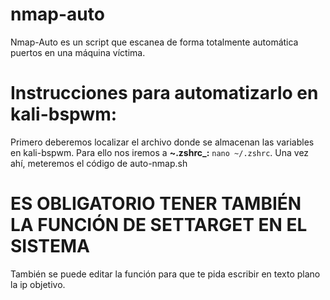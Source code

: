 # nmap-auto
Nmap-Auto es un script que escanea de forma totalmente automática puertos en una máquina víctima. 


# Instrucciones para automatizarlo en kali-bspwm:

Primero deberemos localizar el archivo donde se almacenan las variables en kali-bspwm. Para ello nos iremos a **~.zshrc_:**
`nano ~/.zshrc`. Una vez ahí, meteremos el código de auto-nmap.sh

# **ES OBLIGATORIO TENER TAMBIÉN LA FUNCIÓN DE SETTARGET EN EL SISTEMA**

También se puede editar la función para que te pida escribir en texto plano la ip objetivo. 
